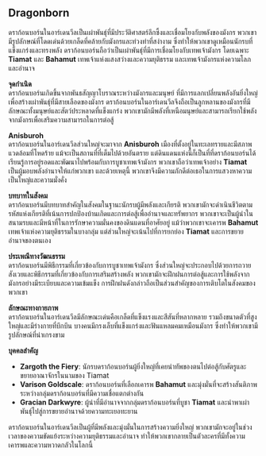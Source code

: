 ## **Dragonborn** 

ดราก้อนบอร์นในอาร์เดนวีลเป็นเผ่าพันธุ์ที่มีประวัติศาสตร์ลึกซึ้งและเชื่อมโยงกับพลังของมังกร พวกเขามีรูปลักษณ์ที่โดดเด่นด้วยเกล็ดที่คล้ายกับมังกรและท่วงท่าที่สง่างาม ซึ่งทำให้พวกเขาดูเหมือนนักรบที่แข็งแกร่งและทรงพลัง ดราก้อนบอร์นถือว่าเป็นเผ่าพันธุ์ที่มีการเชื่อมโยงกับเทพเจ้ามังกร โดยเฉพาะ **Tiamat** และ **Bahamut** เทพเจ้าแห่งแสงสว่างและความยุติธรรม และเทพเจ้ามังกรแห่งความโลภและอำนาจ

**จุดกำเนิด**  
ดราก้อนบอร์นเกิดขึ้นจากพันธสัญญาโบราณระหว่างมังกรและมนุษย์ ที่มีการแลกเปลี่ยนพลังอันยิ่งใหญ่เพื่อสร้างเผ่าพันธุ์ที่มีสายเลือดของมังกร ดราก้อนบอร์นในอาร์เดนวีลจึงถือเป็นลูกหลานของมังกรที่มีลักษณะทั้งมนุษย์และสัตว์ประหลาดที่แข็งแกร่ง พวกเขามักมีพลังที่เหนือมนุษย์และสามารถเรียกใช้พลังจากมังกรเพื่อเสริมความสามารถในการต่อสู้

**Anisburoh**  
ดราก้อนบอร์นในอาร์เดนวีลส่วนใหญ่จะมาจาก **Anisburoh** เมืองที่ตั้งอยู่ในทะเลทรายและมีสภาพแวดล้อมที่โหดร้าย แม้จะเป็นสถานที่ที่เต็มไปด้วยอันตราย แต่ดินแดนแห่งนี้ก็เป็นที่ที่ดราก้อนบอร์นได้เรียนรู้การอยู่รอดและพัฒนาไปพร้อมกับการบูชาเทพเจ้ามังกร พวกเขาถือว่าเทพเจ้าอย่าง **Tiamat** เป็นผู้มอบพลังอำนาจให้แก่พวกเขา และด้วยเหตุนี้ พวกเขาจึงมีความภักดีต่อเธอในการแสวงหาความเป็นใหญ่และความมั่งคั่ง

**บทบาทในสังคม**  
ดราก้อนบอร์นมีบทบาทสำคัญในสังคมในฐานะนักรบผู้มีพลังและเกียรติ พวกเขามักจะดำเนินชีวิตตามรหัสแห่งเกียรติที่เน้นการปกป้องบ้านเกิดและการต่อสู้เพื่ออำนาจและทรัพยากร พวกเขาจะเป็นผู้นำในสนามรบและมีหน้าที่ในการรักษาความมั่นคงของดินแดนที่อาศัยอยู่ แม้ว่าพวกเขาจะเคารพ **Bahamut** เทพเจ้าแห่งความยุติธรรมในบางกลุ่ม แต่ส่วนใหญ่จะเน้นไปที่การยกย่อง **Tiamat** และการขยายอำนาจของตนเอง

**ประเพณีทางวัฒนธรรม**  
ดราก้อนบอร์นมีพิธีกรรมที่เกี่ยวข้องกับการบูชาเทพเจ้ามังกร ซึ่งส่วนใหญ่จะประกอบไปด้วยการถวายสังเวยและพิธีกรรมที่เกี่ยวข้องกับการเสริมสร้างพลัง พวกเขามักจะฝึกฝนการต่อสู้และการใช้พลังจากมังกรอย่างมีระเบียบและความเข้มแข็ง การฝึกฝนดังกล่าวถือเป็นส่วนสำคัญของการเติบโตในสังคมของพวกเขา

**ลักษณะทางกายภาพ**  
ดราก้อนบอร์นในอาร์เดนวีลมีลักษณะเด่นคือเกล็ดที่แข็งแรงและสีสันที่หลากหลาย รวมถึงขนาดตัวที่สูงใหญ่และมีร่างกายที่บึกบึน บางคนมีกรงเล็บที่แข็งแกร่งและฟันแหลมคมเหมือนมังกร ซึ่งทำให้พวกเขามีรูปลักษณ์ที่น่าเกรงขาม

**บุคคลสำคัญ**

* **Zargoth the Fiery**: นักรบดราก้อนบอร์นผู้ยิ่งใหญ่ที่เคยนำทัพของตนไปต่อสู้กับศัตรูและขยายอาณาจักรในนามของ Tiamat  
* **Varison Goldscale**: ดราก้อนบอร์นที่เลือกเคารพ **Bahamut** และมุ่งมั่นที่จะสร้างสันติภาพระหว่างกลุ่มดราก้อนบอร์นที่มีความเชื่อแตกต่างกัน  
* **Gracian Darkwyre**: ผู้นำที่มีอำนาจจากกลุ่มดราก้อนบอร์นที่บูชา **Tiamat** และนำพาเผ่าพันธุ์ไปสู่การขยายอำนาจด้วยความทะเยอทะยาน

ดราก้อนบอร์นในอาร์เดนวีลเป็นผู้ที่มีพลังและมุ่งมั่นในการสร้างความยิ่งใหญ่ พวกเขามักจะอยู่ในช่วงเวลาของความขัดแย้งระหว่างความยุติธรรมและอำนาจ ทำให้พวกเขากลายเป็นตัวละครที่มีทั้งความเคารพและความหวาดกลัวในโลกนี้